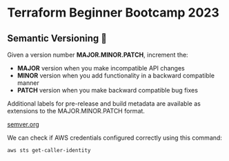 # Terraform Beginner Bootcamp 2023

## Semantic Versioning :mage:

Given a version number **MAJOR.MINOR.PATCH**, increment the:

- **MAJOR** version when you make incompatible API changes
- **MINOR** version when you add functionality in a backward compatible manner
- **PATCH** version when you make backward compatible bug fixes

Additional labels for pre-release and build metadata are available as extensions to the MAJOR.MINOR.PATCH format.

[semver.org](https://semver.org/)

We can check if AWS credentials configured correctly using this command:
```
aws sts get-caller-identity
```
